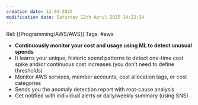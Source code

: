 ```yaml
---
creation date: 12-04-2025
modification date: Saturday 12th April 2025 14:22:24
---
```

Rel: [[Programming/AWS/AWS]]
Tags: #aws

- **Continuously monitor your cost and usage using ML to detect unusual spends**
- It learns your unique, historic spend patterns to detect one-time cost spike and/or continuous cost increases (you don’t need to define thresholds)
- Monitor AWS services, member accounts, cost allocation tags, or cost categories
- Sends you the anomaly detection report with root-cause analysis
- Get notified with individual alerts or daily/weekly summary (using SNS)